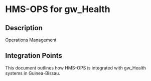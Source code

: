 # HMS-OPS for gw_Health

## Description

Operations Management

## Integration Points

This document outlines how HMS-OPS is integrated with gw_Health systems in Guinea-Bissau.
